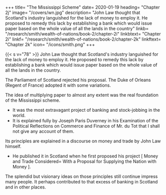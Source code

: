 +++
title=  "The Mississippi Scheme"
date=  2020-01-19
heading=  "Chapter 2j"
image=  "/covers/wn.jpg"
description=  "John Law thought that Scotland's industry languished for the lack of money to employ it. He proposed to remedy this lack by establishing a bank which would issue paper based on the whole value of all the lands in the country"
linkb=  "/research/smith/wealth-of-nations/book-2/chapter-2i"
linkbtext=  "Chapter 2i"
linkf=  "/research/smith/wealth-of-nations/book-2/chapter-2k"
linkftext=  "Chapter 2k"
icon=  "/icons/smith.png"
+++

<!-- ### Quantitative Easing=   -->

{{< s v="78" >}} John Law thought that Scotland's industry languished for the lack of money to employ it. He proposed to remedy this lack by establishing a bank which would issue paper based on the whole value of all the lands in the country.

The Parliament of Scotland rejected his proposal. The Duke of Orleans (Regent of France) adopted it with some variations.

The idea of multiplying paper to almost any extent was the real foundation of the Mississippi scheme.
- It was the most extravagant project of banking and stock-jobbing in the world.
- It is explained fully by Joseph Paris Duverney in his Examination of the Political Reflections on Commerce and Finance of Mr. du Tot that I shall not give any account of them.

Its principles are explained in a discourse on money and trade by John Law himself.
- He published it in Scotland when he first proposed his project [ Money and Trade Considered=  With a Proposal for Supplying the Nation with Money ].

The splendid but visionary ideas on those principles still continue impress many people. It perhaps contributed to that excess of banking in Scotland and in other places.

